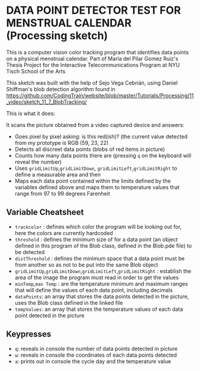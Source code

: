 # DATA POINT DETECTOR TEST FOR MENSTRUAL CALENDAR (Processing sketch)

This is a computer vision color tracking program that identifies data points on a physical menstrual calendar. Part of María del Pilar Gomez Ruiz's Thesis Project for the Interactive Telecommunications Program at NYU Tisch School of the Arts

This sketch was built with the help of Sejo Vega Cebrián, using Daniel Shiffman's blob detection algorithm
found in https://github.com/CodingTrain/website/blob/master/Tutorials/Processing/11_video/sketch_11_7_BlobTracking/

This is what it does: 

It scans the picture obtained from a video captured device and answers: 
- Goes pixel by pixel asking: is this red(ish)? (the current value detected from my prototype is RGB (59, 23, 22)
- Detects all discreet data points (blobs of red items in picture)
- Counts how many data points there are (pressing `q` on the keyboard will reveal the number)
- Uses `gridLimitUp`,`gridLimitDown`, `gridLimitLeft`,`gridLimitRight` to define a measurable area and then
- Maps each data point contained within the limits defined by the variables defined above and maps them to temperature values that range from 97 to 99 degrees Farenheit


## Variable Cheatsheet
- `trackcolor` : defines which color the program will be looking out for, here the colors are currently hardcoded
- `threshold` : defines the minimum size of for a data point (an object defined in this program  of the Blob class, defined in the Blob.pde file) to be detected
- `distThreshold` :  defines the minimum space that a data point must be from another so as not to be put into the same Blob object
- `gridLimitUp`,`gridLimitDown`,`gridLimitLeft`,`gridLimitRight` : establish the area of the image the program must read in order to get the values
- `minTemp`,`max Temp` : are the temperature minimum and maximum ranges that will define the values of each data point, including decimals
- `dataPoints`: an array that stores the data points detected in the picture, uses the Blob class defined in the linked file
- `tempValues`: an array that stores the temperature values of each data point detected in the picture

## Keypresses
- `q`: reveals in console the number of data points detected in picture
- `w`: reveals in console the coordinates of each data points detected
- `a`: prints out in console the cycle day and the temperature value
